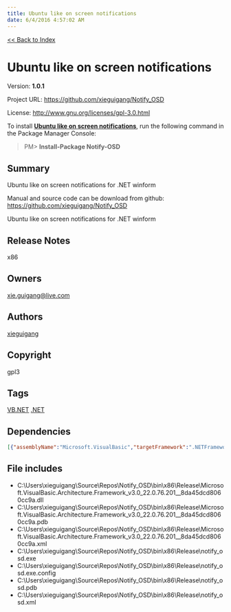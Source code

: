 ```yaml
---
title: Ubuntu like on screen notifications
date: 6/4/2016 4:57:02 AM
---
```


[<< Back to Index](../index.html)
# Ubuntu like on screen notifications

Version: **1.0.1**

Project URL: https://github.com/xieguigang/Notify_OSD

License: http://www.gnu.org/licenses/gpl-3.0.html

To install **[Ubuntu like on screen notifications](https://www.nuget.org/packages/Notify-OSD/)**, run the following command in the Package Manager Console:
> PM>  **Install-Package Notify-OSD**


## Summary
Ubuntu like on screen notifications for .NET winform

Manual and source code can be download from github:
https://github.com/xieguigang/Notify_OSD

Ubuntu like on screen notifications for .NET winform
## Release Notes
x86
## Owners
xie.guigang@live.com
## Authors
[xieguigang](https://www.nuget.org/profiles/xieguigang)
## Copyright
gpl3
## Tags
[VB.NET](https://www.nuget.org/packages?q=Tags%3A"VB.NET") [.NET](https://www.nuget.org/packages?q=Tags%3A".NET")
## Dependencies
```json
[{"assemblyName":"Microsoft.VisualBasic","targetFramework":".NETFramework4.6"}]
```


## File includes
+ C:\Users\xieguigang\Source\Repos\Notify_OSD\bin\x86\Release\Microsoft.VisualBasic.Architecture.Framework_v3.0_22.0.76.201__8da45dcd8060cc9a.dll<br />
+ C:\Users\xieguigang\Source\Repos\Notify_OSD\bin\x86\Release\Microsoft.VisualBasic.Architecture.Framework_v3.0_22.0.76.201__8da45dcd8060cc9a.pdb<br />
+ C:\Users\xieguigang\Source\Repos\Notify_OSD\bin\x86\Release\Microsoft.VisualBasic.Architecture.Framework_v3.0_22.0.76.201__8da45dcd8060cc9a.xml<br />
+ C:\Users\xieguigang\Source\Repos\Notify_OSD\bin\x86\Release\notify_osd.exe<br />
+ C:\Users\xieguigang\Source\Repos\Notify_OSD\bin\x86\Release\notify_osd.exe.config<br />
+ C:\Users\xieguigang\Source\Repos\Notify_OSD\bin\x86\Release\notify_osd.pdb<br />
+ C:\Users\xieguigang\Source\Repos\Notify_OSD\bin\x86\Release\notify_osd.xml<br />

